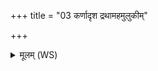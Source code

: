 +++
title = "03 कर्णादृश द्रथामहमुलुकीम्"

+++
<details><summary>मूलम् (WS)</summary>

कर्णादृश द्रथामहमुलुकीं केशिनीं क्रकूम् ।  
खडुरिमबर्हिष्यं नाशयामः सदान्वाः ॥ ३ ॥ श्रि ।  
पण्डुगिरां फालजतीमसौसूक्ता निगारिणीम् ।  
आमाताः सर्वा वो ब्रूमो नश्यतेतः सदान्वाः॥ ४ ॥  
याः शयानं जम्भयन्त नक्तमिच्छन्त्यातुरम्।  
अथोदनस्य सुप्तस्य सुखहस्ता नि प्र लियन्ते।  
तत् सदुदकमनोहिताः ता इतो नाशयामसि॥ ५ ॥  
आपतन्नीर्वक्षणाना वस्तगन्धाः सदान्वाः।  
भण्वासि न हतोश्छामि तीक्ष्ण शृङ्ग इवर्षभः ॥ ६ ॥
</details>